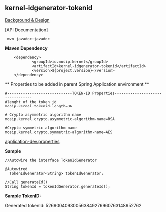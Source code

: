 ## kernel-idgenerator-tokenid

[Background & Design](../../docs/design/kernel/Kernel-idgenerator-tokenid.md)

[API Documentation]


```
 mvn javadoc:javadoc

 ```
 
 **Maven Dependency**

```
	<dependency>
			<groupId>io.mosip.kernel</groupId>
			<artifactId>kernel-idgenerator-tokenid</artifactId>
			<version>${project.version}</version>
	</dependency>

```

** Properties to be added in parent Spring Application environment **

```
#-----------------------------TOKEN-ID Properties---------------------------------
#lenght of the token id
mosip.kernel.tokenid.length=36

# Crypto asymmetric algorithm name
mosip.kernel.crypto.asymmetric-algorithm-name=RSA

#Crypto symmetric algorithm name
mosip.kernel.crypto.symmetric-algorithm-name=AES
```

[application-dev.properties](../../config/application-dev.properties)




**Sample**
 
  ```
//Autowire the interface TokenIdGenerator

  @Autowired
	TokenIdGenerator<String> tokenIdGenerator;

 //Call generateId()
  String tokenId = tokenIdGenerator.generateId();
  
```
**Sample TokenID:**

Generated tokenId: 526900409300563849276960763148952762









